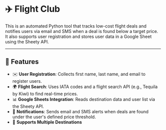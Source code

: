 # ✈️ Flight Club

This is an automated Python tool that tracks low-cost flight deals and notifies users via email and SMS when a deal is found below a target price. It also supports user registration and stores user data in a Google Sheet using the Sheety API.

---

## 📌 Features

- ✉️ **User Registration**: Collects first name, last name, and email to register users.
- 🌍 **Flight Search**: Uses IATA codes and a flight search API (e.g., Tequila by Kiwi) to find real-time prices.
- 📊 **Google Sheets Integration**: Reads destination data and user list via the Sheety API.
- 🔔 **Notifications**: Sends email and SMS alerts when deals are found under the user's defined price threshold.
- 🛫 **Supports Multiple Destinations**
